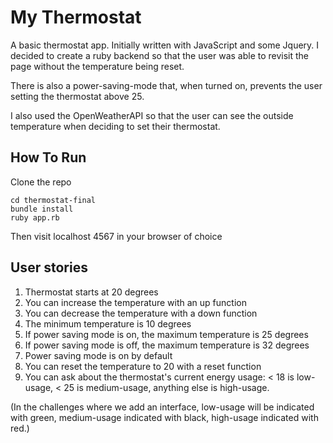 # My Thermostat

A basic thermostat app. Initially written with JavaScript and some Jquery. I decided to create a ruby backend so that the user was able to revisit the page without the temperature being reset.

There is also a power-saving-mode that, when turned on, prevents the user setting the thermostat above 25.

I also used the OpenWeatherAPI so that the user can see the outside temperature when deciding to set their thermostat.

## How To Run

Clone the repo
```
cd thermostat-final
bundle install
ruby app.rb
```
Then visit localhost 4567 in your browser of choice

## User stories ##

1. Thermostat starts at 20 degrees
2. You can increase the temperature with an up function
3. You can decrease the temperature with a down function
4. The minimum temperature is 10 degrees
5. If power saving mode is on, the maximum temperature is 25 degrees
6. If power saving mode is off, the maximum temperature is 32 degrees
7. Power saving mode is on by default
8. You can reset the temperature to 20 with a reset function
9. You can ask about the thermostat's current energy usage: < 18 is low-usage, < 25 is medium-usage, anything else is high-usage.


(In the challenges where we add an interface, low-usage will be indicated with green, medium-usage indicated with black, high-usage indicated with red.)

